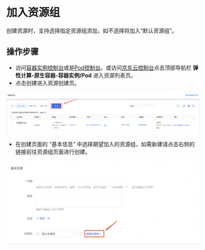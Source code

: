 # 加入资源组

创建资源时，支持选择指定资源组添加，如不选择将加入“默认资源组”。

## 操作步骤

- 访问[容器实例控制台]( https://cns-console.jdcloud.com/host/container/list)或是[Pod控制台]( https://cns-console.jdcloud.com/host/pod/list)。或访问[京东云控制台](https://console.jdcloud.com)点击顶部导航栏 **弹性计算-原生容器-容器实例/Pod** 进入资源列表页。
- 点击创建进入资源创建页。

![](../../../../../image/Native-Container/nc.pod-rg01.png)

- 在创建页面的 “基本信息” 中选择期望加入的资源组，如需新建请点击右侧的链接前往资源组页面进行创建。

![](../../../../../image/Native-Container/nc.pod-rg-create.png)
